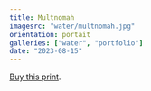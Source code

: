 ```yaml
---
title: Multnomah
imagesrc: "water/multnomah.jpg"
orientation: portait
galleries: ["water", "portfolio"]
date: "2023-08-15"
---
```


[Buy this print](https://weshargrovephotography.square.site/product/multnomah/66).
